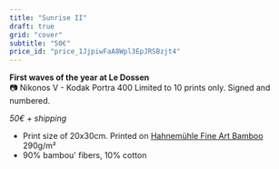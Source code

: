 ```yaml
---
title: "Sunrise II"
draft: true
grid: "cover"
subtitle: "50€"
price_id: "price_1JjpiwFaA8Wpl3EpJRSBzjt4"
---
```

**First waves of the year at Le Dossen**  
📷 Nikonos V - Kodak Portra 400
Limited to 10 prints only. Signed and numbered.

*50€ + shipping*

- Print size of 20x30cm. Printed on [Hahnemühle Fine Art Bamboo](https://www.hahnemuehle.com/fr/digital-fineart/les-papiers-a-jet-dencre-fineart/natural-line/p/Product/show/202/1036.html) 290g/m²
- 90% bambou' fibers, 10% cotton
